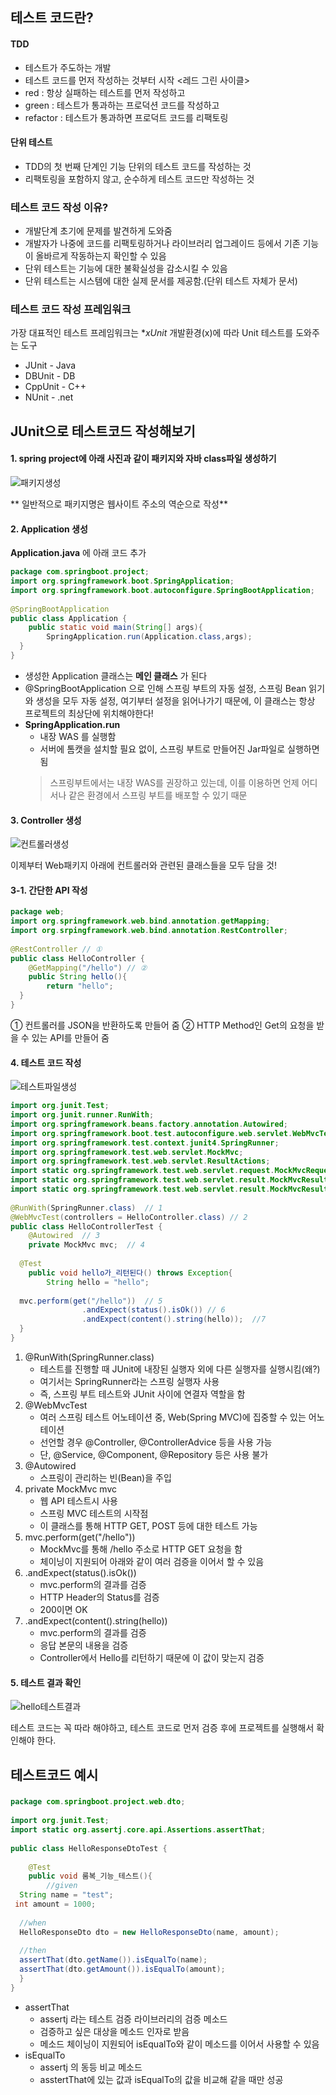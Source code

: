 ## 테스트 코드란?
#### TDD
* 테스트가 주도하는 개발
* 테스트 코드를 먼저 작성하는 것부터 시작
<레드 그린 사이클>
* red : 항상 실패하는 테스트를 먼저 작성하고
* green : 테스트가 통과하는 프로덕션 코드를 작성하고
* refactor : 테스트가 통과하면 프로덕트 코드를 리팩토링

#### 단위 테스트
* TDD의 첫 번째 단계인 기능 단위의 테스트 코드를 작성하는 것
* 리팩토링을 포함하지 않고, 순수하게 테스트 코드만 작성하는 것


### 테스트 코드 작성 이유?
* 개발단계 초기에 문제를 발견하게 도와줌
* 개발자가 나중에 코드를 리팩토링하거나 라이브러리 업그레이드 등에서 기존 기능이 올바르게 작동하는지 확인할 수 있음
* 단위 테스트는 기능에 대한 불확실성을 감소시킬 수 있음
* 단위 테스트는 시스템에 대한 실제 문서를 제공함.(단위 테스트 자체가 문서)


### 테스트 코드 작성 프레임워크
가장 대표적인 테스트 프레임워크는 **xUnit*
개발환경(x)에 따라 Unit 테스트를 도와주는 도구
* JUnit - Java
* DBUnit - DB
* CppUnit - C++
* NUnit - .net


## JUnit으로 테스트코드 작성해보기

#### 1. spring project에 아래 사진과 같이 패키지와 자바 class파일 생성하기
![패키지생성](https://github.com/smeil123/CS_Study/blob/master/image/패키지생성.PNG)

** 일반적으로 패키지명은 웹사이트 주소의 역순으로 작성**

#### 2. Application 생성

**Application.java** 에 아래 코드 추가
```java
package com.springboot.project;  
import org.springframework.boot.SpringApplication;  
import org.springframework.boot.autoconfigure.SpringBootApplication;  
  
@SpringBootApplication  
public class Application {  
    public static void main(String[] args){  
        SpringApplication.run(Application.class,args);  
  }  
}
```
* 생성한 Application 클래스는 **메인 클래스** 가 된다
* @SpringBootApplication 으로 인해 스프링 부트의 자동 설정, 스프링 Bean 읽기와 생성을 모두 자동 설정, 여기부터 설정을 읽어나가기 때문에, 이 클래스는 항상 프로젝트의 최상단에 위치해야한다!
* **SpringApplication.run**
	* 내장 WAS 를 실행함
	* 서버에 톰캣을 설치할 필요 없이, 스프링 부트로 만들어진 Jar파일로 실행하면 됨
	> 스프링부트에서는 내장 WAS를 권장하고 있는데, 이를 이용하면 언제 어디서나 같은 환경에서 스프링 부트를 배포할 수 있기 때문

#### 3. Controller 생성
![컨트롤러생성](https://github.com/smeil123/CS_Study/blob/master/image/컨트롤러생성.PNG)

이제부터 Web패키지 아래에 컨트롤러와 관련된 클래스들을 모두 담을 것!

#### 3-1. 간단한 API 작성
```java
package web;  
import org.springframework.web.bind.annotation.getMapping;  
import org.srpingframework.web.bind.annotation.RestController;  
  
@RestController // ①  
public class HelloController {  
    @GetMapping("/hello") // ②  
    public String hello(){  
        return "hello";  
  }  
}
```
① 컨트롤러를 JSON을 반환하도록 만들어 줌
② HTTP Method인 Get의 요청을 받을 수 있는 API를 만들어 줌

#### 4. 테스트 코드 작성
![테스트파일생성](https://github.com/smeil123/CS_Study/blob/master/image/테스트파일생성.PNG)

```java
import org.junit.Test;  
import org.junit.runner.RunWith;  
import org.springframework.beans.factory.annotation.Autowired;  
import org.springframework.boot.test.autoconfigure.web.servlet.WebMvcTest;  
import org.springframework.test.context.junit4.SpringRunner;  
import org.springframework.test.web.servlet.MockMvc;  
import org.springframework.test.web.servlet.ResultActions;  
import static org.springframework.test.web.servlet.request.MockMvcRequestBuilders.get;  
import static org.springframework.test.web.servlet.result.MockMvcResultMatchers.content;  
import static org.springframework.test.web.servlet.result.MockMvcResultMatchers.status;  
  
@RunWith(SpringRunner.class)  // 1
@WebMvcTest(controllers = HelloController.class) // 2  
public class HelloControllerTest {  
    @Autowired  // 3
    private MockMvc mvc;  // 4  
  
  @Test  
    public void hello가_리턴된다() throws Exception{  
        String hello = "hello";  
  
  mvc.perform(get("/hello"))  // 5
                .andExpect(status().isOk()) // 6 
                .andExpect(content().string(hello));  //7  
  }  
}
```

1. @RunWith(SpringRunner.class)
	* 테스트를 진행할 때 JUnit에 내장된 실행자 외에 다른 실행자를 실행시킴(왜?)
	* 여기서는 SpringRunner라는 스프링 실행자 사용
	* 즉, 스프링 부트 테스트와 JUnit 사이에 연결자 역할을 함
2. @WebMvcTest
	* 여러 스프링 테스트 어노테이션 중, Web(Spring MVC)에 집중할 수 있는 어노테이션
	* 선언할 경우 @Controller, @ControllerAdvice 등을 사용 가능
	* 단, @Service, @Component, @Repository 등은 사용 불가
3. @Autowired
	* 스프링이 관리하는 빈(Bean)을 주입
4. private MockMvc mvc
	* 웹 API 테스트시 사용
	* 스프링 MVC 테스트의 시작점
	* 이 클래스를 통해 HTTP GET, POST 등에 대한 테스트 가능
5. mvc.perform(get("/hello"))
	* MockMvc를 통해 /hello 주소로 HTTP GET 요청을 함
	* 체이닝이 지원되어 아래와 같이 여러 검증을 이어서 할 수 있음
6. .andExpect(status().isOk())
	* mvc.perform의 결과를 검증
	* HTTP Header의 Status를 검증
	* 200이면 OK
7. .andExpect(content().string(hello))
	* mvc.perform의 결과를 검증
	* 응답 본문의 내용을 검증
	* Controller에서 Hello를 리턴하기 때문에 이 값이 맞는지 검증

#### 5. 테스트 결과 확인
![hello테스트결과](https://github.com/smeil123/CS_Study/blob/master/image/hello테스트결과.PNG)


테스트 코드는 꼭 따라 해야하고, 테스트 코드로 먼저 검증 후에 프로젝트를 실행해서 확인해야 한다.


## 테스트코드 예시

###

```java
package com.springboot.project.web.dto;  
  
import org.junit.Test;  
import static org.assertj.core.api.Assertions.assertThat;  
  
public class HelloResponseDtoTest {  
  
    @Test  
    public void 룸복_기능_테스트(){  
        //given  
  String name = "test";  
 int amount = 1000;  
  
  //when  
  HelloResponseDto dto = new HelloResponseDto(name, amount);  
  
  //then  
  assertThat(dto.getName()).isEqualTo(name);  
  assertThat(dto.getAmount()).isEqualTo(amount);  
  }  
}
```
* assertThat
	* assertj 라는 테스트 검증 라이브러리의 검증 메소드
	* 검증하고 싶은 대상을 메소드 인자로 받음
	* 메소드 체이닝이 지원되어 isEqualTo와 같이 메소드를 이어서 사용할 수 있음
* isEqualTo
	* assertj 의 동등 비교 메소드
	* asstertThat에 있는 값과 isEqualTo의 값을 비교해 같을 때만 성공
<!--stackedit_data:
eyJoaXN0b3J5IjpbLTE4NDQ0OTM4MTAsLTE1OTk1ODcxOTYsLT
E3MTYyMDgyOCwyMTI4OTA2OTI2LC0xNDg5NTA3Nzg2LDEzMTE0
NTU3NTldfQ==
-->